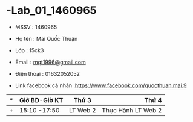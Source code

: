 # -Lab_01_1460965
* MSSV : 1460965
- Họ tên : Mai Quốc Thuận
+ Lớp : 15ck3
* Email : mqt1996@gmail.com
- Điện thoại : 01632052052
+ Link facebook cá nhân :https://www.facebook.com/quocthuan.mai.9 

*| Giờ BD-Giờ KT| Thứ 3    | Thứ 4              |
-| -------------|:--------:| ------------------:|
+| 15:10 -17:50 | LT Web 2 | Thực Hành LT Web 2 |





